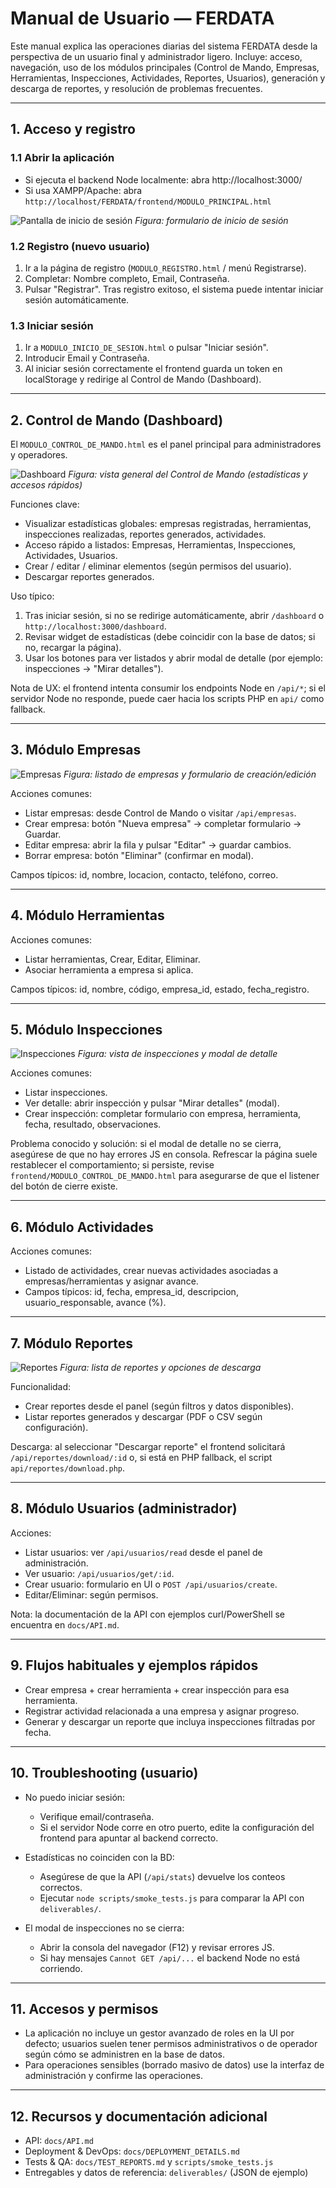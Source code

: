 # Manual de Usuario — FERDATA

Este manual explica las operaciones diarias del sistema FERDATA desde la perspectiva de un usuario final y administrador ligero. Incluye: acceso, navegación, uso de los módulos principales (Control de Mando, Empresas, Herramientas, Inspecciones, Actividades, Reportes, Usuarios), generación y descarga de reportes, y resolución de problemas frecuentes.

---

## 1. Acceso y registro

### 1.1 Abrir la aplicación
- Si ejecuta el backend Node localmente: abra http://localhost:3000/
- Si usa XAMPP/Apache: abra `http://localhost/FERDATA/frontend/MODULO_PRINCIPAL.html`

![Pantalla de inicio de sesión](./images/login.png)
*Figura: formulario de inicio de sesión*

### 1.2 Registro (nuevo usuario)
1. Ir a la página de registro (`MODULO_REGISTRO.html` / menú Registrarse).
2. Completar: Nombre completo, Email, Contraseña.
3. Pulsar "Registrar". Tras registro exitoso, el sistema puede intentar iniciar sesión automáticamente.

### 1.3 Iniciar sesión
1. Ir a `MODULO_INICIO_DE_SESION.html` o pulsar "Iniciar sesión".
2. Introducir Email y Contraseña.
3. Al iniciar sesión correctamente el frontend guarda un token en localStorage y redirige al Control de Mando (Dashboard).

---

## 2. Control de Mando (Dashboard)

El `MODULO_CONTROL_DE_MANDO.html` es el panel principal para administradores y operadores.

![Dashboard](./images/dashboard.png)
*Figura: vista general del Control de Mando (estadísticas y accesos rápidos)*

Funciones clave:
- Visualizar estadísticas globales: empresas registradas, herramientas, inspecciones realizadas, reportes generados, actividades.
- Acceso rápido a listados: Empresas, Herramientas, Inspecciones, Actividades, Usuarios.
- Crear / editar / eliminar elementos (según permisos del usuario).
- Descargar reportes generados.

Uso típico:
1. Tras iniciar sesión, si no se redirige automáticamente, abrir `/dashboard` o `http://localhost:3000/dashboard`.
2. Revisar widget de estadísticas (debe coincidir con la base de datos; si no, recargar la página).
3. Usar los botones para ver listados y abrir modal de detalle (por ejemplo: inspecciones -> "Mirar detalles").

Nota de UX: el frontend intenta consumir los endpoints Node en `/api/*`; si el servidor Node no responde, puede caer hacia los scripts PHP en `api/` como fallback.

---

## 3. Módulo Empresas

![Empresas](./images/empresas.png)
*Figura: listado de empresas y formulario de creación/edición*

Acciones comunes:
- Listar empresas: desde Control de Mando o visitar `/api/empresas`.
- Crear empresa: botón "Nueva empresa" -> completar formulario -> Guardar.
- Editar empresa: abrir la fila y pulsar "Editar" -> guardar cambios.
- Borrar empresa: botón "Eliminar" (confirmar en modal).

Campos típicos: id, nombre, locacion, contacto, teléfono, correo.

---

## 4. Módulo Herramientas

Acciones comunes:
- Listar herramientas, Crear, Editar, Eliminar.
- Asociar herramienta a empresa si aplica.

Campos típicos: id, nombre, código, empresa_id, estado, fecha_registro.

---

## 5. Módulo Inspecciones

![Inspecciones](./images/inspecciones.png)
*Figura: vista de inspecciones y modal de detalle*

Acciones comunes:
- Listar inspecciones.
- Ver detalle: abrir inspección y pulsar "Mirar detalles" (modal).
- Crear inspección: completar formulario con empresa, herramienta, fecha, resultado, observaciones.

Problema conocido y solución: si el modal de detalle no se cierra, asegúrese de que no hay errores JS en consola. Refrescar la página suele restablecer el comportamiento; si persiste, revise `frontend/MODULO_CONTROL_DE_MANDO.html` para asegurarse de que el listener del botón de cierre existe.

---

## 6. Módulo Actividades

Acciones comunes:
- Listado de actividades, crear nuevas actividades asociadas a empresas/herramientas y asignar avance.
- Campos típicos: id, fecha, empresa_id, descripcion, usuario_responsable, avance (%).

---

## 7. Módulo Reportes

![Reportes](./images/reportes.png)
*Figura: lista de reportes y opciones de descarga*

Funcionalidad:
- Crear reportes desde el panel (según filtros y datos disponibles).
- Listar reportes generados y descargar (PDF o CSV según configuración).

Descarga: al seleccionar "Descargar reporte" el frontend solicitará `/api/reportes/download/:id` o, si está en PHP fallback, el script `api/reportes/download.php`.

---

## 8. Módulo Usuarios (administrador)

Acciones:
- Listar usuarios: ver `/api/usuarios/read` desde el panel de administración.
- Ver usuario: `/api/usuarios/get/:id`.
- Crear usuario: formulario en UI o `POST /api/usuarios/create`.
- Editar/Eliminar: según permisos.

Nota: la documentación de la API con ejemplos curl/PowerShell se encuentra en `docs/API.md`.

---

## 9. Flujos habituales y ejemplos rápidos

- Crear empresa + crear herramienta + crear inspección para esa herramienta.
- Registrar actividad relacionada a una empresa y asignar progreso.
- Generar y descargar un reporte que incluya inspecciones filtradas por fecha.

---

## 10. Troubleshooting (usuario)

- No puedo iniciar sesión:
  - Verifique email/contraseña.
  - Si el servidor Node corre en otro puerto, edite la configuración del frontend para apuntar al backend correcto.

- Estadísticas no coinciden con la BD:
  - Asegúrese de que la API (`/api/stats`) devuelve los conteos correctos.
  - Ejecutar `node scripts/smoke_tests.js` para comparar la API con `deliverables/`.

- El modal de inspecciones no se cierra:
  - Abrir la consola del navegador (F12) y revisar errores JS.
  - Si hay mensajes `Cannot GET /api/...` el backend Node no está corriendo.

---

## 11. Accesos y permisos

- La aplicación no incluye un gestor avanzado de roles en la UI por defecto; usuarios suelen tener permisos administrativos o de operador según cómo se administren en la base de datos.
- Para operaciones sensibles (borrado masivo de datos) use la interfaz de administración y confirme las operaciones.

---

## 12. Recursos y documentación adicional
- API: `docs/API.md`
- Deployment & DevOps: `docs/DEPLOYMENT_DETAILS.md`
- Tests & QA: `docs/TEST_REPORTS.md` y `scripts/smoke_tests.js`
- Entregables y datos de referencia: `deliverables/` (JSON de ejemplo)



